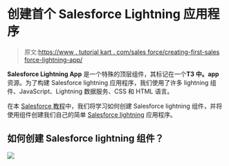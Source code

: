 # 创建首个 Salesforce Lightning 应用程序

> 原文:[https://www . tutorial kart . com/sales force/creating-first-sales force-lightning-app/](https://www.tutorialkart.com/salesforce/creating-first-salesforce-lightning-app/)

**Salesforce Lightning App** 是一个特殊的顶层组件，其标记在一个**T3 中。app** 资源。为了构建 Salesforce lightning 应用程序，我们使用了许多 lightning 组件、JavaScript、Lightning 数据服务、CSS 和 HTML 语言。

在本 [Salesforce 教程](https://www.tutorialkart.com/salesforce-tutorials/)中，我们将学习如何创建 Salesforce lightning 组件，并将使用组件创建我们自己的简单 [Salesforce lightning](https://www.tutorialkart.com/salesforce/what-is-salesforce-lightning-experience/) 应用程序。

## 如何创建 Salesforce lightning 组件？

[![](../Images/925da31b32d6bc3827932f6c8afb11bb.png)](https://www.tutorialkart.com/)